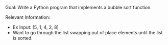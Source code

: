 Goal: Write a Python program that implements a bubble sort function.

Relevant Information:
  * Ex Input: [5, 1, 4, 2, 8]
  * Want to go through the list swapping out of place elements until
    the list is sorted.

